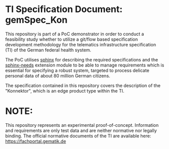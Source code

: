 # TI Specification Document: gemSpec_Kon

This repository is part of a PoC demonstrator in order to conduct a feasibility study whether to utilize a git/flow based specification development methodology for the telematics infrastructure specification (TI) of the German federal health system.

The PoC utilises [sphinx](https://www.sphinx-doc.org/en/master/index.html) for describing the required specifications and the [sphinx-needs](https://sphinx-needs.readthedocs.io/en/latest/index.html) extension module to be able to manage requirements which is essential for specifying a robust system, targeted to process delicate personal data of about 80 million German citizens.

The specification contained in this repository covers the description of the "Konnektor", which is an edge product type within the TI.


# NOTE:

This repository represents an experimental proof-of-concept.
Information and requirements are only test data and are neither normative nor legally binding.
The official normative documents of the TI are available here: https://fachportal.gematik.de
